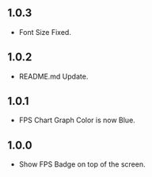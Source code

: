 ## 1.0.3

- Font Size Fixed.

## 1.0.2

- README.md Update.

## 1.0.1

- FPS Chart Graph Color is now Blue.

## 1.0.0

- Show FPS Badge on top of the screen.

